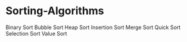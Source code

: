 # Sorting-Algorithms

Binary Sort
Bubble Sort
Heap Sort
Insertion Sort
Merge Sort
Quick Sort
Selection Sort
Value Sort
